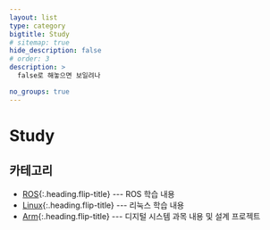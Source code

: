 ```yaml
---
layout: list
type: category
bigtitle: Study
# sitemap: true
hide_description: false
# order: 3
description: >
  false로 해놓으면 보일려나

no_groups: true
---
```


# Study

## 카테고리

- [ROS]{:.heading.flip-title} --- ROS 학습 내용
- [Linux]{:.heading.flip-title} --- 리눅스 학습 내용
- [Arm]{:.heading.flip-title} --- 디지털 시스템 과목 내용 및 설계 프로젝트

[ROS]: /ros/
[Linux]: /linux/
[Arm]: /arm/
